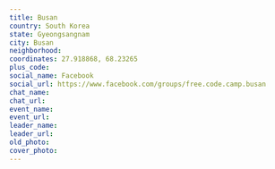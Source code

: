 ```yaml
---
title: Busan
country: South Korea
state: Gyeongsangnam
city: Busan
neighborhood: 
coordinates: 27.918868, 68.23265
plus_code:
social_name: Facebook
social_url: https://www.facebook.com/groups/free.code.camp.busan
chat_name:
chat_url:
event_name:
event_url:
leader_name:
leader_url:
old_photo: 
cover_photo:
---
```

